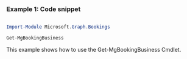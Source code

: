 ### Example 1: Code snippet

```powershell

Import-Module Microsoft.Graph.Bookings

Get-MgBookingBusiness

```
This example shows how to use the Get-MgBookingBusiness Cmdlet.

